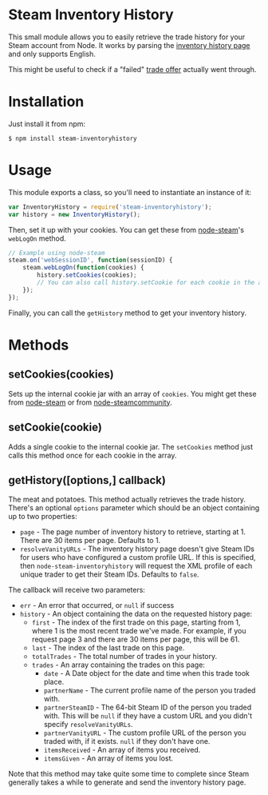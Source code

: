 # Steam Inventory History

This small module allows you to easily retrieve the trade history for your Steam account from Node. It works by parsing the [inventory history page](http://steamcommunity.com/my/inventoryhistory) and only supports English.

This might be useful to check if a "failed" [trade offer](https://github.com/Alex7Kom/node-steam-tradeoffers) actually went through.

# Installation

Just install it from npm:

    $ npm install steam-inventoryhistory

# Usage

This module exports a class, so you'll need to instantiate an instance of it:

```js
var InventoryHistory = require('steam-inventoryhistory');
var history = new InventoryHistory();
```

Then, set it up with your cookies. You can get these from [node-steam](https://github.com/seishun/node-steam)'s `webLogOn` method.

```js
// Example using node-steam
steam.on('webSessionID', function(sessionID) {
	steam.webLogOn(function(cookies) {
		history.setCookies(cookies);
		// You can also call history.setCookie for each cookie in the array
	});
});
```

Finally, you can call the `getHistory` method to get your inventory history.

# Methods

## setCookies(cookies)

Sets up the internal cookie jar with an array of `cookies`. You might get these from [node-steam](https://github.com/seishun/node-steam) or from [node-steamcommunity](https://github.com/DoctorMcKay/node-steamcommunity).

## setCookie(cookie)

Adds a single cookie to the internal cookie jar. The `setCookies` method just calls this method once for each cookie in the array.

## getHistory([options,] callback)

The meat and potatoes. This method actually retrieves the trade history. There's an optional `options` parameter which should be an object containing up to two properties:

- `page` - The page number of inventory history to retrieve, starting at 1. There are 30 items per page. Defaults to 1.
- `resolveVanityURLs` - The inventory history page doesn't give Steam IDs for users who have configured a custom profile URL. If this is specified, then `node-steam-inventoryhistory` will request the XML profile of each unique trader to get their Steam IDs. Defaults to `false`.

The callback will receive two parameters:

- `err` - An error that occurred, or `null` if success
- `history` - An object containing the data on the requested history page:
	- `first` - The index of the first trade on this page, starting from 1, where 1 is the most recent trade we've made. For example, if you request page 3 and there are 30 items per page, this will be 61.
	- `last` - The index of the last trade on this page.
	- `totalTrades` - The total number of trades in your history.
	- `trades` - An array containing the trades on this page:
		- `date` - A Date object for the date and time when this trade took place.
		- `partnerName` - The current profile name of the person you traded with.
		- `partnerSteamID` - The 64-bit Steam ID of the person you traded with. This will be `null` if they have a custom URL and you didn't specify `resolveVanityURLs`.
		- `partnerVanityURL` - The custom profile URL of the person you traded with, if it exists. `null` if they don't have one.
		- `itemsReceived` - An array of items you received.
		- `itemsGiven` - An array of items you lost.

Note that this method may take quite some time to complete since Steam generally takes a while to generate and send the inventory history page.